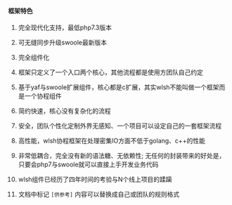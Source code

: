 #### 框架特色

1. 完全现代化支持，最低php7.3版本

2. 可无缝同步升级swoole最新版本

3. 完全组件化

4. 框架只定义了一个入口两个核心，其他流程都是使用方团队自己约定

5. 基于yaf与swoole扩展组件，核心都是c扩展，其实wlsh不能叫做一个框架而是一个协程组件

6. 简约快速，核心没有复杂化的流程

7. 安全，团队个性化定制外界无感知、一个项目可以设定自己的一套框架流程

8. 高性能，wlsh协程框架在处理密集IO方面不低于golang、c++的性能

9. 非常低耦合，完全没有新的语法糖、无依赖性; 无任何的封装带来的好处是，只要会php7与swoole就可以直接上手开发业务代码

10. wlsh组件已经历了四年时间的考验与N个线上项目的蹂躏

11. 文档中标记 `[供参考]` 内容可以替换成自己或团队的规则格式
